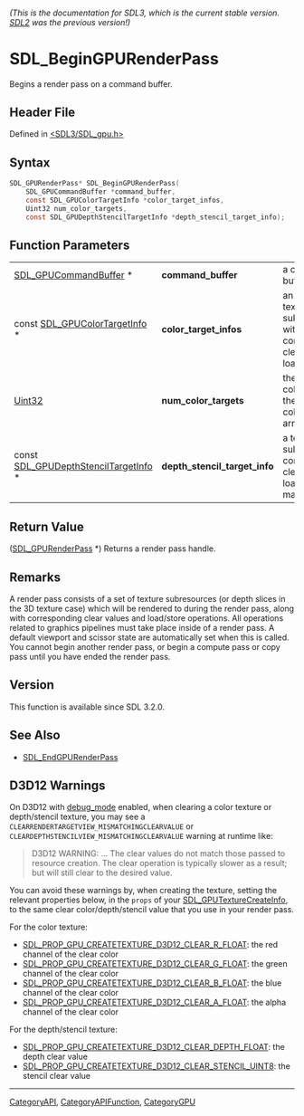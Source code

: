 ###### (This is the documentation for SDL3, which is the current stable version. [SDL2](https://wiki.libsdl.org/SDL2/) was the previous version!)
# SDL_BeginGPURenderPass

Begins a render pass on a command buffer.

## Header File

Defined in [<SDL3/SDL_gpu.h>](https://github.com/libsdl-org/SDL/blob/main/include/SDL3/SDL_gpu.h)

## Syntax

```c
SDL_GPURenderPass* SDL_BeginGPURenderPass(
    SDL_GPUCommandBuffer *command_buffer,
    const SDL_GPUColorTargetInfo *color_target_infos,
    Uint32 num_color_targets,
    const SDL_GPUDepthStencilTargetInfo *depth_stencil_target_info);
```

## Function Parameters

|                                                                        |                               |                                                                                       |
| ---------------------------------------------------------------------- | ----------------------------- | ------------------------------------------------------------------------------------- |
| [SDL_GPUCommandBuffer](SDL_GPUCommandBuffer) *                         | **command_buffer**            | a command buffer.                                                                     |
| const [SDL_GPUColorTargetInfo](SDL_GPUColorTargetInfo) *               | **color_target_infos**        | an array of texture subresources with corresponding clear values and load/store ops.  |
| [Uint32](Uint32)                                                       | **num_color_targets**         | the number of color targets in the color_target_infos array.                          |
| const [SDL_GPUDepthStencilTargetInfo](SDL_GPUDepthStencilTargetInfo) * | **depth_stencil_target_info** | a texture subresource with corresponding clear value and load/store ops, may be NULL. |

## Return Value

([SDL_GPURenderPass](SDL_GPURenderPass) *) Returns a render pass handle.

## Remarks

A render pass consists of a set of texture subresources (or depth slices in
the 3D texture case) which will be rendered to during the render pass,
along with corresponding clear values and load/store operations. All
operations related to graphics pipelines must take place inside of a render
pass. A default viewport and scissor state are automatically set when this
is called. You cannot begin another render pass, or begin a compute pass or
copy pass until you have ended the render pass.

## Version

This function is available since SDL 3.2.0.

## See Also

- [SDL_EndGPURenderPass](SDL_EndGPURenderPass)


## D3D12 Warnings

On D3D12 with [debug_mode](SDL_CreateGPUDevice#function-parameters) enabled,
when clearing a color texture or depth/stencil texture, you may see a
`CLEARRENDERTARGETVIEW_MISMATCHINGCLEARVALUE` or
`CLEARDEPTHSTENCILVIEW_MISMATCHINGCLEARVALUE` warning at runtime like:

> D3D12 WARNING: ... The clear values do not match those passed to resource
> creation. The clear operation is typically slower as a result; but will
> still clear to the desired value.

You can avoid these warnings by, when creating the texture, setting the relevant
properties below, in the `props` of your [SDL_GPUTextureCreateInfo](SDL_GPUTextureCreateInfo),
to the same clear color/depth/stencil value that you use in your render pass.

For the color texture:

- [SDL_PROP_GPU_CREATETEXTURE_D3D12_CLEAR_R_FLOAT](SDL_PROP_GPU_CREATETEXTURE_D3D12_CLEAR_R_FLOAT): the red channel of the clear color
- [SDL_PROP_GPU_CREATETEXTURE_D3D12_CLEAR_G_FLOAT](SDL_PROP_GPU_CREATETEXTURE_D3D12_CLEAR_G_FLOAT): the green channel of the clear color
- [SDL_PROP_GPU_CREATETEXTURE_D3D12_CLEAR_B_FLOAT](SDL_PROP_GPU_CREATETEXTURE_D3D12_CLEAR_B_FLOAT): the blue channel of the clear color
- [SDL_PROP_GPU_CREATETEXTURE_D3D12_CLEAR_A_FLOAT](SDL_PROP_GPU_CREATETEXTURE_D3D12_CLEAR_A_FLOAT): the alpha channel of the clear color

For the depth/stencil texture:

- [SDL_PROP_GPU_CREATETEXTURE_D3D12_CLEAR_DEPTH_FLOAT](SDL_PROP_GPU_CREATETEXTURE_D3D12_CLEAR_DEPTH_FLOAT): the depth clear value
- [SDL_PROP_GPU_CREATETEXTURE_D3D12_CLEAR_STENCIL_UINT8](SDL_PROP_GPU_CREATETEXTURE_D3D12_CLEAR_STENCIL_UINT8): the stencil clear value

----
[CategoryAPI](CategoryAPI), [CategoryAPIFunction](CategoryAPIFunction), [CategoryGPU](CategoryGPU)


